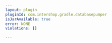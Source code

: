 ```yaml
---
layout: plugin
pluginId: com.intershop.gradle.databasepumper
isJarAvailable: true
error: NONE
violations: []

---
```

